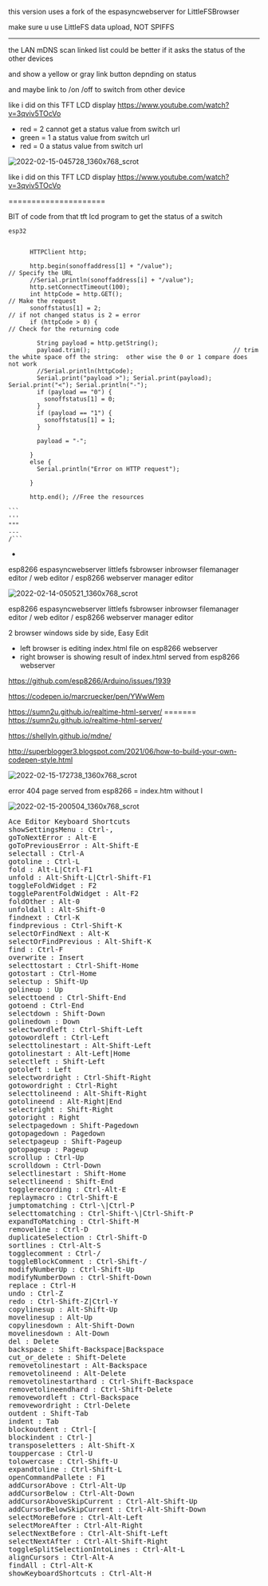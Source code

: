 this version uses a fork of the espasyncwebserver for LittleFSBrowser

make sure u use LittleFS data upload, NOT SPIFFS

---

the LAN mDNS scan linked list could be better if it asks the status of the other devices

and show a yellow or gray link button depnding on status

and maybe link to /on /off to switch from other device

like i did on this TFT LCD display https://www.youtube.com/watch?v=3qviv5TOcVo

- red = 2 cannot get a status value from switch url
- green = 1 a status value from switch url
- red = 0 a status value from switch url

![2022-02-15-045728_1360x768_scrot](https://user-images.githubusercontent.com/45427770/153990182-4e595ad1-138c-45d6-97d7-112c2c0ade88.png)

like i did on this TFT LCD display https://www.youtube.com/watch?v=3qviv5TOcVo


=====================

BIT of code from that tft lcd program to get the status of a switch

```````````````````````````````
esp32


      HTTPClient http;

      http.begin(sonoffaddress[1] + "/value");                            // Specify the URL
      //Serial.println(sonoffaddress[i] + "/value");
      http.setConnectTimeout(100);
      int httpCode = http.GET();                                         // Make the request
      sonoffstatus[1] = 2;                                               // if not changed status is 2 = error
      if (httpCode > 0) {                                                // Check for the returning code

        String payload = http.getString();
        payload.trim();                                        // trim the white space off the string:  other wise the 0 or 1 compare does not work
        //Serial.println(httpCode);
        Serial.print("payload >"); Serial.print(payload); Serial.print("<"); Serial.println("-");
        if (payload == "0") {
          sonoffstatus[1] = 0;
        }
        if (payload == "1") {
          sonoffstatus[1] = 1;
        }

        payload = "-";

      }
      else {
        Serial.println("Error on HTTP request");

      }

      http.end(); //Free the resources
      
```
'''
"""
---
/```
```````````````````````````````


-

esp8266 espasyncwebserver littlefs fsbrowser inbrowser filemanager editor / web editor / esp8266 webserver manager editor

![2022-02-14-050521_1360x768_scrot](https://user-images.githubusercontent.com/45427770/153995945-d61782d0-ca96-4251-aa6f-e1b0894bfecd.png)

esp8266 espasyncwebserver littlefs fsbrowser inbrowser filemanager editor / web editor / esp8266 webserver manager editor


2 browser windows side by side, Easy Edit
- left browser is editing index.html file on esp8266 webserver
- right browser is showing result of index.html served from esp8266 webserver

https://github.com/esp8266/Arduino/issues/1939

https://codepen.io/marcruecker/pen/YWwWem

https://sumn2u.github.io/realtime-html-server/  =======   https://sumn2u.github.io/realtime-html-server/

https://shellyln.github.io/mdne/

http://superblogger3.blogspot.com/2021/06/how-to-build-your-own-codepen-style.html

![2022-02-15-172738_1360x768_scrot](https://user-images.githubusercontent.com/45427770/154131558-36e44ea1-dc44-4e5d-9e36-244f83d8a7be.png)



error 404 page served from esp8266 = index.htm without l

![2022-02-15-200504_1360x768_scrot](https://user-images.githubusercontent.com/45427770/154131612-115b9fc0-1a83-439c-b9c2-06c3615ab155.png)

<pre>
Ace Editor Keyboard Shortcuts
showSettingsMenu : Ctrl-,
goToNextError : Alt-E
goToPreviousError : Alt-Shift-E
selectall : Ctrl-A
gotoline : Ctrl-L
fold : Alt-L|Ctrl-F1
unfold : Alt-Shift-L|Ctrl-Shift-F1
toggleFoldWidget : F2
toggleParentFoldWidget : Alt-F2
foldOther : Alt-0
unfoldall : Alt-Shift-0
findnext : Ctrl-K
findprevious : Ctrl-Shift-K
selectOrFindNext : Alt-K
selectOrFindPrevious : Alt-Shift-K
find : Ctrl-F
overwrite : Insert
selecttostart : Ctrl-Shift-Home
gotostart : Ctrl-Home
selectup : Shift-Up
golineup : Up
selecttoend : Ctrl-Shift-End
gotoend : Ctrl-End
selectdown : Shift-Down
golinedown : Down
selectwordleft : Ctrl-Shift-Left
gotowordleft : Ctrl-Left
selecttolinestart : Alt-Shift-Left
gotolinestart : Alt-Left|Home
selectleft : Shift-Left
gotoleft : Left
selectwordright : Ctrl-Shift-Right
gotowordright : Ctrl-Right
selecttolineend : Alt-Shift-Right
gotolineend : Alt-Right|End
selectright : Shift-Right
gotoright : Right
selectpagedown : Shift-Pagedown
gotopagedown : Pagedown
selectpageup : Shift-Pageup
gotopageup : Pageup
scrollup : Ctrl-Up
scrolldown : Ctrl-Down
selectlinestart : Shift-Home
selectlineend : Shift-End
togglerecording : Ctrl-Alt-E
replaymacro : Ctrl-Shift-E
jumptomatching : Ctrl-\|Ctrl-P
selecttomatching : Ctrl-Shift-\|Ctrl-Shift-P
expandToMatching : Ctrl-Shift-M
removeline : Ctrl-D
duplicateSelection : Ctrl-Shift-D
sortlines : Ctrl-Alt-S
togglecomment : Ctrl-/
toggleBlockComment : Ctrl-Shift-/
modifyNumberUp : Ctrl-Shift-Up
modifyNumberDown : Ctrl-Shift-Down
replace : Ctrl-H
undo : Ctrl-Z
redo : Ctrl-Shift-Z|Ctrl-Y
copylinesup : Alt-Shift-Up
movelinesup : Alt-Up
copylinesdown : Alt-Shift-Down
movelinesdown : Alt-Down
del : Delete
backspace : Shift-Backspace|Backspace
cut_or_delete : Shift-Delete
removetolinestart : Alt-Backspace
removetolineend : Alt-Delete
removetolinestarthard : Ctrl-Shift-Backspace
removetolineendhard : Ctrl-Shift-Delete
removewordleft : Ctrl-Backspace
removewordright : Ctrl-Delete
outdent : Shift-Tab
indent : Tab
blockoutdent : Ctrl-[
blockindent : Ctrl-]
transposeletters : Alt-Shift-X
touppercase : Ctrl-U
tolowercase : Ctrl-Shift-U
expandtoline : Ctrl-Shift-L
openCommandPallete : F1
addCursorAbove : Ctrl-Alt-Up
addCursorBelow : Ctrl-Alt-Down
addCursorAboveSkipCurrent : Ctrl-Alt-Shift-Up
addCursorBelowSkipCurrent : Ctrl-Alt-Shift-Down
selectMoreBefore : Ctrl-Alt-Left
selectMoreAfter : Ctrl-Alt-Right
selectNextBefore : Ctrl-Alt-Shift-Left
selectNextAfter : Ctrl-Alt-Shift-Right
toggleSplitSelectionIntoLines : Ctrl-Alt-L
alignCursors : Ctrl-Alt-A
findAll : Ctrl-Alt-K
showKeyboardShortcuts : Ctrl-Alt-H
</pre>
